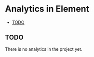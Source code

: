 # Analytics in Element

<!--- TOC -->

* [TODO](#todo)

<!--- END -->

## TODO

There is no analytics in the project yet.

